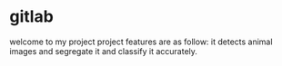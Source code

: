 # gitlab
welcome to my project
project features are as follow:
it detects animal images and segregate it and classify it accurately.

